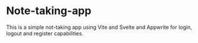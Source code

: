 # Note-taking-app

This is a simple not-taking app using Vite and Svelte and Appwrite for login, logout and register capabilities.
